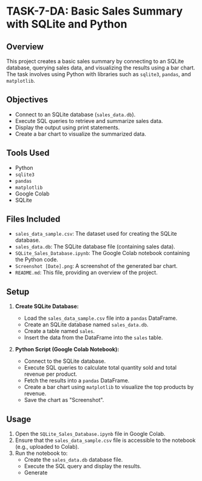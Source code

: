 # TASK-7-DA: Basic Sales Summary with SQLite and Python

## Overview

This project creates a basic sales summary by connecting to an SQLite database, querying sales data, and visualizing the results using a bar chart. The task involves using Python with libraries such as `sqlite3`, `pandas`, and `matplotlib`.

## Objectives

-   Connect to an SQLite database (`sales_data.db`).
-   Execute SQL queries to retrieve and summarize sales data.
-   Display the output using print statements.
-   Create a bar chart to visualize the summarized data.

## Tools Used

-   Python
-   `sqlite3`
-   `pandas`
-   `matplotlib`
-   Google Colab
-   SQLite

## Files Included

-   `sales_data_sample.csv`: The dataset used for creating the SQLite database.
-   `sales_data.db`: The SQLite database file (containing sales data).
-   `SQLite_Sales_Database.ipynb`: The Google Colab notebook containing the Python code.
-   `Screenshot [Date].png`: A screenshot of the generated bar chart.
-   `README.md`: This file, providing an overview of the project.

## Setup

1.  **Create SQLite Database:**

    *   Load the `sales_data_sample.csv` file into a `pandas` DataFrame.
    *   Create an SQLite database named `sales_data.db`.
    *   Create a table named `sales`.
    *   Insert the data from the DataFrame into the `sales` table.

2.  **Python Script (Google Colab Notebook):**

    *   Connect to the SQLite database.
    *   Execute SQL queries to calculate total quantity sold and total revenue per product.
    *   Fetch the results into a `pandas` DataFrame.
    *   Create a bar chart using `matplotlib` to visualize the top products by revenue.
    *   Save the chart as "Screenshot".

## Usage

1.  Open the `SQLite_Sales_Database.ipynb` file in Google Colab.
2.  Ensure that the `sales_data_sample.csv` file is accessible to the notebook (e.g., uploaded to Colab).
3.  Run the notebook to:
    *   Create the `sales_data.db` database file.
    *   Execute the SQL query and display the results.
    *   Generate
